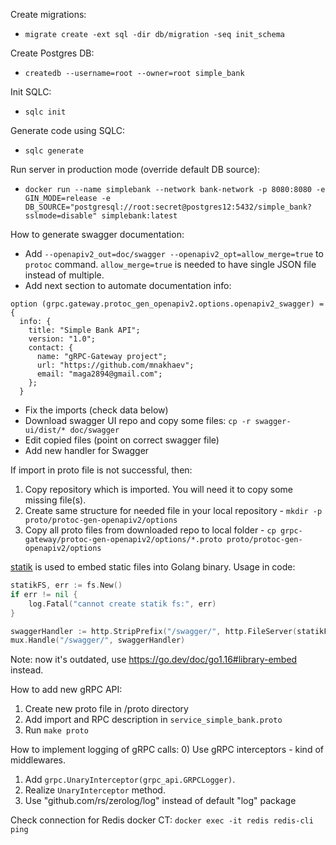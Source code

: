 Create migrations:
- `migrate create -ext sql -dir db/migration -seq init_schema`

Create Postgres DB:
- `createdb --username=root --owner=root simple_bank`

Init SQLC:
- `sqlc init`

Generate code using SQLC:
- `sqlc generate`

Run server in production mode (override default DB source):
- `docker run --name simplebank --network bank-network -p 8080:8080 -e GIN_MODE=release -e DB_SOURCE="postgresql://root:secret@postgres12:5432/simple_bank?sslmode=disable" simplebank:latest`

How to generate swagger documentation:
- Add `--openapiv2_out=doc/swagger --openapiv2_opt=allow_merge=true` to `protoc` command. 
`allow_merge=true` is needed to have single JSON file instead of multiple.
- Add next section to automate documentation info:
```swagger codegen
option (grpc.gateway.protoc_gen_openapiv2.options.openapiv2_swagger) = {
  info: {
    title: "Simple Bank API";
    version: "1.0";
    contact: {
      name: "gRPC-Gateway project";
      url: "https://github.com/mnakhaev";
      email: "maga2894@gmail.com";
    };
  }
```
- Fix the imports (check data below)
- Download swagger UI repo and copy some files: `cp -r swagger-ui/dist/* doc/swagger`
- Edit copied files (point on correct swagger file)
- Add new handler for Swagger

If import in proto file is not successful, then:
1) Copy repository which is imported. You will need it to copy some missing file(s).
2) Create same structure for needed file in your local repository - `mkdir -p proto/protoc-gen-openapiv2/options`
3) Copy all proto files from downloaded repo to local folder - `cp grpc-gateway/protoc-gen-openapiv2/options/*.proto proto/protoc-gen-openapiv2/options`

[statik](https://github.com/rakyll/statik) is used to embed static files into Golang binary.
Usage in code:
```go
statikFS, err := fs.New()
if err != nil {
    log.Fatal("cannot create statik fs:", err)
}

swaggerHandler := http.StripPrefix("/swagger/", http.FileServer(statikFS))
mux.Handle("/swagger/", swaggerHandler)
```
Note: now it's outdated, use https://go.dev/doc/go1.16#library-embed instead.


How to add new gRPC API:
1) Create new proto file in /proto directory
2) Add import and RPC description in `service_simple_bank.proto`
3) Run `make proto`

How to implement logging of gRPC calls:
0) Use gRPC interceptors - kind of middlewares.
1) Add `grpc.UnaryInterceptor(grpc_api.GRPCLogger)`.
2) Realize `UnaryInterceptor` method.
3) Use "github.com/rs/zerolog/log" instead of default "log" package


Check connection for Redis docker CT:
`docker exec -it redis redis-cli ping`